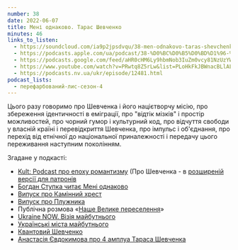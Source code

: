 ```yaml
---
number: 38
date: 2022-06-07
title: Мені однаково. Тарас Шевченко
minutes: 46
links_to_listen:
  - https://soundcloud.com/ia9p2jpsdvqu/38-men-odnakovo-taras-shevchenko
  - https://podcasts.apple.com/ua/podcast/38-%D0%BC%D0%B5%D0%BD%D1%96-%D0%BE%D0%B4%D0%BD%D0%B0%D0%BA%D0%BE%D0%B2%D0%BE-%D1%82%D0%B0%D1%80%D0%B0%D1%81-%D1%88%D0%B5%D0%B2%D1%87%D0%B5%D0%BD%D0%BA%D0%BE/id1563575488?i=1000565474690
  - https://podcasts.google.com/feed/aHR0cHM6Ly9hbmNob3IuZm0vcy81NzUzYWEwMC9wb2RjYXN0L3Jzcw/episode/MTkyM2FlYTAtZDhhZS00NGNjLThhODAtYzdjMzMxNDhlNGIy?sa=X&ved=0CAUQkfYCahcKEwjwnJ_C6dL6AhUAAAAAHQAAAAAQFA
  - https://www.youtube.com/watch?v=PRwtq8Z5rLw&list=PLoHkFkJBWnacBLlALQduflWj_gRis3Bxx&index=7
  - https://podcasts.nv.ua/ukr/episode/12481.html
podcast_lists:
  - перефарбований-лис-сезон-4
---
```


Цього разу говоримо про Шевченка і його націєтворчу місію, про збереження
ідентичності в еміграції, про "відтік мізків" і простір можливостей, про чорний
гумор і культурний код, про відчуття свободи у власній країні і перевідкриття
Шевченка, про імпульс і об'єднання, про перехід від етнічної до національної
приналежності і передачу цього переживання наступним поколінням.

Згадане у подкасті:
- [Kult: Podcast про епоху романтизму][1] (Про Шевченка \- в [розширеній версії
для патронів][2]
- [Богдан Ступка читає Мені однаково][3]
- [Випуск про Камінний хрест][4]
- [Випуск про Плужника][5]
- Публічна розмова «[Наше Велике переселення][6]»
- [Ukraine NOW. Візія майбутнього][7]
- [Українські міста майбутнього][8]
- [Квантовий Шевченко][9]
- [Анастасія Євдокимова про 4 амплуа Тараса Шевченка][10]

[1]: /kult-podcast/18/
[2]: https://www.patreon.com/kultpodcast
[3]: https://youtu.be/f55dHPEY-0U
[4]: /перефарбований-лис/09/
[5]: /перефарбований-лис/54/
[6]: https://youtu.be/q7dCpQ5Yomk
[7]: https://www.youtube.com/playlist?list=PLQCyS3bbFoFc8Q97sAmHaDbpU3MBFSHXU
[8]: https://www.youtube.com/channel/UCD4O1z87XIL1bYwErbN845w
[9]: https://zaborona.com/kvantovyj-strybok-shevchenko-iak-suspilstvo-zastupylosia-za-khudozhnyka-a-politsiia-ni/
[10]: https://osvitoria.media/experience/yak-po-suchasnomu-rozpovisty-shkolyaram-pro-4-amplua-tarasa-shevchenka/
